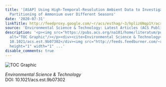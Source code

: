 ```yaml
---
title: '[ASAP] Using High-Temporal-Resolution Ambient Data to Investigate Gas-Particle
  Partitioning of Ammonium over Different Seasons'
date: '2020-07-31'
linkTitle: http://feedproxy.google.com/~r/acs/esthag/~3/hpliz6Nqp1Y/acs.est.9b07302
source: 'Environmental Science & Technology: Latest Articles (ACS Publications)'
description: '<p><img src="https://pubs.acs.org/na101/home/literatum/publisher/achs/journals/content/esthag/0/esthag.ahead-of-print/acs.est.9b07302/20200731/images/medium/es9b07302_0005.gif"
  alt="TOC Graphic"/></p><div><cite>Environmental Science & Technology</cite></div><div>DOI:
  10.1021/acs.est.9b07302</div><img src="http://feeds.feedburner.com/~r/acs/esthag/~4/hpliz6Nqp1Y"
  height="1" width="1" ...'
disable_comments: true
---
```

<p><img src="https://pubs.acs.org/na101/home/literatum/publisher/achs/journals/content/esthag/0/esthag.ahead-of-print/acs.est.9b07302/20200731/images/medium/es9b07302_0005.gif" alt="TOC Graphic"/></p><div><cite>Environmental Science & Technology</cite></div><div>DOI: 10.1021/acs.est.9b07302</div><img src="http://feeds.feedburner.com/~r/acs/esthag/~4/hpliz6Nqp1Y" height="1" width="1" ...